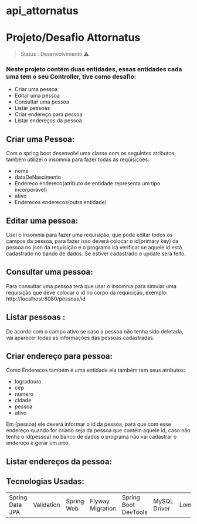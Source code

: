 # api_attornatus
<h1>Projeto/Desafio Attornatus</h1>

> Status : Desenvolvimento ⚠️

### Neste projeto contém duas entidades, essas entidades cada uma tem o seu Controller, tive como desafio:

+	Criar uma pessoa
+	Editar uma pessoa
+	Consultar uma pessoa
+	Listar pessoas
+	Criar endereço para pessoa
+	Listar endereços da pessoa

## Criar uma Pessoa:

Com o spring boot desenvolvi uma classe com os seguintes atributos, também utilizei o insomnia para fazer todas as requisições:

+ nome
+ dataDeNascimento
+ Endereco endereco(atributo de entidade representa um tipo incorporável)
+ ativo
+ Enderecos enderecos(outra entidade)


## Editar uma pessoa:

Usei o insomnia para fazer uma requisição, que pode editar todos os campos da pessoa, para fazer isso deverá colocar o id(primary key) da pessoa
no json da requisição e o programa irá verificar se aquele id está cadastrado no bando de dados. Se estiver cadastrado o update será feito. 


## Consultar uma pessoa:

Para consultar uma pessoa terá que usar o insomnia para simular uma requisição que deve colocar o id no corpo da requicição, exemplo:
http://localhost:8080/pessoas/id


## Listar pessoas :

De acordo com o campo ativo se caso a pessoa não tenha sido deletada, vai aparecer todas as informações das pessoas cadastradas.

## Criar endereço para pessoa:

Como Enderecos também é uma entidade ela também tem seus atributos:

+ logradouro
+ cep
+ numero
+ cidade
+ pessoa
+ ativo

Em (pessoa) ele deverá informar o id da pessoa, para que com esse endereço quando for criado seja da pessoa que contém aquele id, caso não tenha o id(pessoa)
no banco de dados o programa não vai cadastrar o endereço e gerar um erro.

## Listar endereços da pessoa:


## Tecnologias Usadas:

<table>
  <td>Spring Data JPA</td>
  <td>Validation</td>
  <td>Spring Web</td>
  <td>Flyway Migration</td>
  <td>Spring Boot DevTools</td>
  <td>MySQL Driver</td>
  <td>Lombok</td>
  <td>Insomnia</td>
</table>
